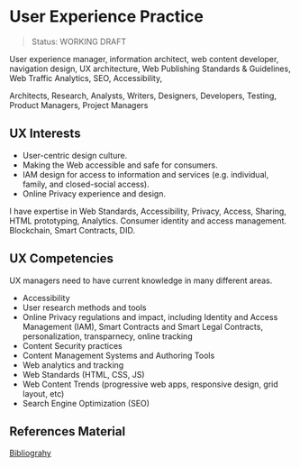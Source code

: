 # User Experience Practice

> Status: WORKING DRAFT

User experience manager, information architect, web content developer, navigation design, UX architecture, Web Publishing Standards & Guidelines, Web Traffic Analytics, SEO, Accessibility, 

Architects, Research, Analysts, Writers, Designers, Developers, Testing, Product Managers, Project Managers


## UX Interests

* User-centric design culture.
* Making the Web accessible and safe for consumers.  
* IAM design for access to information and services (e.g. individual, family, and closed-social access).
* Online Privacy experience and design.

I have expertise in Web Standards, Accessibility, Privacy, Access, Sharing, HTML prototyping, Analytics. Consumer identity and access management.  Blockchain, Smart Contracts, DID.

## UX Competencies
UX managers need to have current knowledge in many different areas.
* Accessibility
* User research methods and tools
* Online Privacy regulations and impact, including Identity and Access Management (IAM), Smart Contracts and Smart Legal Contracts, personalization, transparnecy, online tracking
* Content Security practices
* Content Management Systems and Authoring Tools
* Web analytics and tracking
* Web Standards (HTML, CSS, JS)
* Web Content Trends (progressive web apps, responsive design, grid layout, etc)
* Search Engine Optimization (SEO)

## References Material
[Bibliograhy](readings.md)


